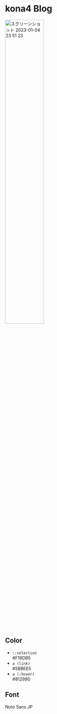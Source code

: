 # kona4 Blog

<img width="50%" alt="スクリーンショット 2023-01-04 23 51 23" src="https://user-images.githubusercontent.com/57553474/210581706-60984e09-a5bb-4ced-8c44-0d2eaec2dfb7.png">

## Color

- `::selection`  
#F19DB5
- `a (link)`  
#5BBEE5
- `a (:hover)`  
#812990

## Font

Noto Sans JP
